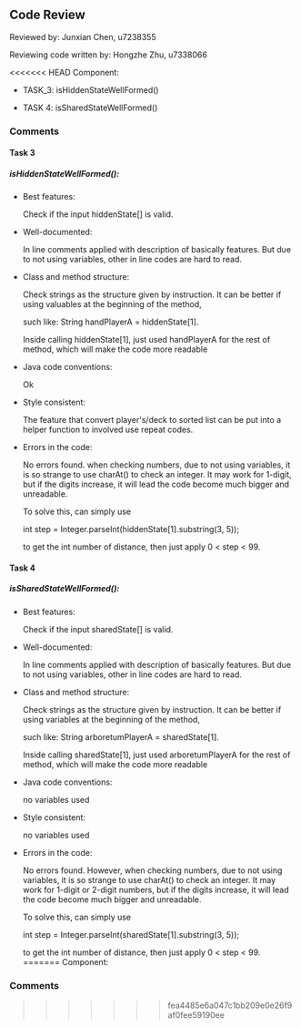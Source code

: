 ## Code Review

Reviewed by: Junxian Chen, u7238355

Reviewing code written by: Hongzhe Zhu, u7338066

<<<<<<< HEAD
Component: 

-    TASK_3: isHiddenStateWellFormed()

-    TASK 4: isSharedStateWellFormed()

### Comments 

#### Task 3

##### isHiddenStateWellFormed():

- Best features:

  Check if the input hiddenState[] is valid.



- Well-documented:

  In line comments applied with description of basically features. But due to not using variables, other in line codes are hard to read.




- Class and method structure:

  Check strings as the structure given by instruction. It can be better if using valuables at the beginning of the method,

  such like: String handPlayerA = hiddenState[1].

  Inside calling hiddenState[1], just used handPlayerA for the rest of method, which will make the code more readable


- Java code conventions:

  Ok


- Style consistent:

  The feature that convert player's/deck to sorted list can be put into a helper function to involved use repeat codes.


- Errors in the code:

  No errors found.  when checking numbers, due to not using variables, it is so strange to use charAt() to check an integer. It may work for 1-digit, but if the digits increase, it will lead the code become much bigger and unreadable.

    To solve this, can simply use

    int step = Integer.parseInt(hiddenState[1].substring(3, 5));

    to get the int number of distance, then just apply 0 < step < 99.



#### Task 4

##### isSharedStateWellFormed():

- Best features:

  Check if the input sharedState[] is valid.



- Well-documented:

  In line comments applied with description of basically features. But due to not using variables, other in line codes are hard to read.



- Class and method structure:

  Check strings as the structure given by instruction. It can be better if using variables at the beginning of the method,

  such like: String arboretumPlayerA = sharedState[1].

  Inside calling sharedState[1], just used arboretumPlayerA for the rest of method, which will make the code more readable


- Java code conventions:

  no variables used


- Style consistent:

  no variables used


- Errors in the code:

  No errors found. However, when checking numbers, due to not using variables, it is so strange to use charAt() to check an integer. It may work for 1-digit or 2-digit numbers, but if the digits increase, it will lead the code become much bigger and unreadable.

  To solve this, can simply use

  int step = Integer.parseInt(sharedState[1].substring(3, 5));

  to get the int number of distance, then just apply 0 < step < 99.
=======
Component: <the component being reviewed>

### Comments 

<write your comments here>

>>>>>>> fea4485e6a047c1bb209e0e26f9af0fee59190ee


